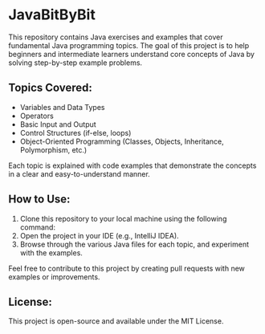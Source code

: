 # JavaBitByBit

This repository contains Java exercises and examples that cover fundamental Java programming topics. The goal of this project is to help beginners and intermediate learners understand core concepts of Java by solving step-by-step example problems.

## Topics Covered:
- Variables and Data Types
- Operators
- Basic Input and Output
- Control Structures (if-else, loops)
- Object-Oriented Programming (Classes, Objects, Inheritance, Polymorphism, etc.)

Each topic is explained with code examples that demonstrate the concepts in a clear and easy-to-understand manner.

## How to Use:
1. Clone this repository to your local machine using the following command:
2. Open the project in your IDE (e.g., IntelliJ IDEA).
3. Browse through the various Java files for each topic, and experiment with the examples.

Feel free to contribute to this project by creating pull requests with new examples or improvements.

## License:
This project is open-source and available under the MIT License.

